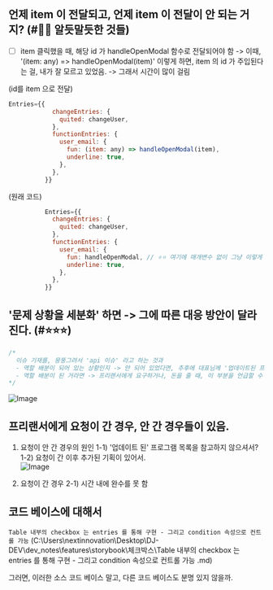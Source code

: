 



## 언제 item 이 전달되고, 언제 item 이 전달이 안 되는 거지? (#📛📛 알듯말듯한 것들)
- [ ] item 클릭했을 때, 해당 id 가 handleOpenModal 함수로 전달되어야 함
      -> 이때, '(item: any) => handleOpenModal(item)' 이렇게 하면, item 의 id 가 주입된다는 걸, 내가 잘 모르고 있었음. -> 그래서 시간이 많이 걸림

(id를 item 으로 전달)
```jsx
Entries={{
            changeEntries: {
              quited: changeUser,
            },
            functionEntries: {
              user_email: {
                fun: (item: any) => handleOpenModal(item),
                underline: true,
              },
            },
          }}
```

(원래 코드)
```jsx
          Entries={{
            changeEntries: {
              quited: changeUser,
            },
            functionEntries: {
              user_email: {
                fun: handleOpenModal, // ⭐⭐ 여기에 매개변수 없이 그냥 이렇게 
                underline: true,
              },
            },
          }}
```



## '문제 상황을 세분화' 하면 -> 그에 따른 대응 방안이 달라진다. (#⭐⭐⭐)

```jsx 
/*  
  이슈 기재를, 뭉뚱그려서 'api 이슈' 라고 하는 것과 
  - 역할 배분이 되어 있는 상황인지 -> 안 되어 있었다면, 추후에 대표님께 '업데이트된 프로그램 목록' 을 전달드려야 하는 상황이 된다. 
  - 역할 배분이 된 거라면 -> 프리랜서에게 요구하거나, 돈을 줄 때, 이 부분을 언급할 수 있게 해야 한다. 
*/

```

![Image](https://i.imgur.com/jRgFwm0.png)



## 프리랜서에게 요청이 간 경우, 안 간 경우들이 있음. 
1) 요청이 안 간 경우의 원인 
  1-1) '업데이트 된' 프로그램 목록을 참고하지 않으셔서? 
  1-2) 요청이 간 이후 추가된 기획이 있어서.  
![Image](https://i.imgur.com/fpQocZu.png)

2) 요청이 간 경우 
  2-1) 시간 내에 완수를 못 함 


## 코드 베이스에 대해서 
`Table 내부의 checkbox 는 entries 를 통해 구현 - 그리고 condition 속성으로 컨트롤 가능` (C:\Users\nextinnovation\Desktop\DJ-DEV\dev_notes\features\storybook\체크박스\Table 내부의 checkbox 는 entries 를 통해 구현 - 그리고 condition 속성으로 컨트롤 가능 .md) 

그러면, 이러한 소스 코드 베이스 말고, 다른 코드 베이스도 분명 있지 않을까. 
